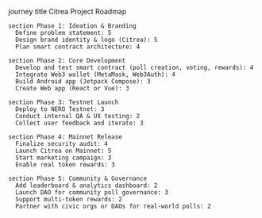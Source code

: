journey
    title Citrea Project Roadmap

    section Phase 1: Ideation & Branding
      Define problem statement: 5
      Design brand identity & logo (Citrea): 5
      Plan smart contract architecture: 4

    section Phase 2: Core Development
      Develop and test smart contract (poll creation, voting, rewards): 4
      Integrate Web3 wallet (MetaMask, Web3Auth): 4
      Build Android app (Jetpack Compose): 3
      Create Web app (React or Vue): 3

    section Phase 3: Testnet Launch
      Deploy to NERO Testnet: 3
      Conduct internal QA & UX testing: 2
      Collect user feedback and iterate: 3

    section Phase 4: Mainnet Release
      Finalize security audit: 4
      Launch Citrea on Mainnet: 5
      Start marketing campaign: 3
      Enable real token rewards: 3

    section Phase 5: Community & Governance
      Add leaderboard & analytics dashboard: 2
      Launch DAO for community poll governance: 3
      Support multi-token rewards: 2
      Partner with civic orgs or DAOs for real-world polls: 2

